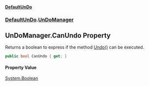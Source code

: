 #### [DefaultUnDo](DefaultUnDo.md 'DefaultUnDo')
### [DefaultUnDo](DefaultUnDo.md#DefaultUnDo 'DefaultUnDo').[UnDoManager](UnDoManager.md 'DefaultUnDo.UnDoManager')
## UnDoManager.CanUndo Property
Returns a boolean to express if the method [Undo()](UnDoManager_Undo().md 'DefaultUnDo.UnDoManager.Undo()') can be executed.  
```csharp
public bool CanUndo { get; }
```
#### Property Value
[System.Boolean](https://docs.microsoft.com/en-us/dotnet/api/System.Boolean 'System.Boolean')
